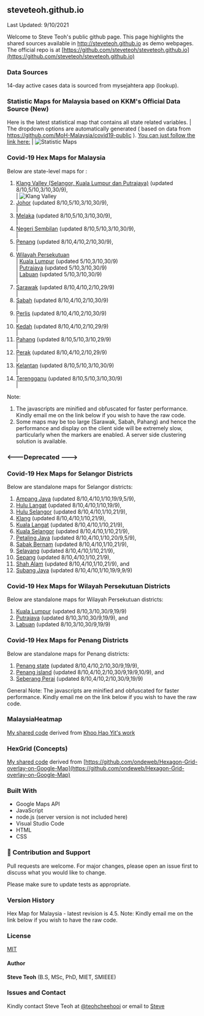 ﻿## steveteoh.github.io
Last Updated: 9/10/2021

Welcome to Steve Teoh's public github page. This page highlights the shared sources available in http://steveteoh.github.io as demo webpages.
The official repo is at [https://github.com/steveteoh/steveteoh.github.io](https://github.com/steveteoh/steveteoh.github.io)

### Data Sources
14-day active cases data is sourced from mysejahtera app (lookup).

### Statistic Maps for Malaysia based on KKM's Official Data Source (New)
Here is the latest statistical map that contains all state related variables.   |  The dropdown options are automatically generated ( based on data from https://github.com/MoH-Malaysia/covid19-public ).
[You can just follow the link here:](https://steveteoh.github.io/Statistics/)   |  ![Statistic Maps](https://steveteoh.github.io/img/statistics.png)

### Covid-19 Hex Maps for Malaysia
Below are state-level maps for : <br>
1. [Klang Valley (Selangor, Kuala Lumpur dan Putrajaya)](http://steveteoh.github.io/KlangValley/) (updated 8/10,5/10,3/10,30/9), <br> |  ![Klang Valley](https://steveteoh.github.io/img/klangvalley.jpg)
2. [Johor](http://steveteoh.github.io/Johor/) (updated 8/10,5/10,3/10,30/9), <br>        |
3. [Melaka](http://steveteoh.github.io/Melaka/) (updated 8/10,5/10,3/10,30/9), <br>  |
4. [Negeri Sembilan](http://steveteoh.github.io/NegeriSembilan/) (updated 8/10,5/10,3/10,30/9), <br>  |
5. [Penang](http://steveteoh.github.io/Penang/) (updated 8/10,4/10,2/10,30/9), <br>  |
6. [Wilayah Persekutuan](http://steveteoh.github.io/Wilayah/) <br>  |
   [Kuala Lumpur](http://steveteoh.github.io/KualaLumpur/) (updated 5/10,3/10,30/9) <br>  |
   [Putrajaya](http://steveteoh.github.io/Putrajaya/) (updated 5/10,3/10,30/9) <br>  |
   [Labuan](http://steveteoh.github.io/Labuan/) (updated 5/10,3/10,30/9) <br>  |
7. [Sarawak](http://steveteoh.github.io/Sarawak/) (updated 8/10,4/10,2/10,29/9) <br>  |
8. [Sabah](http://steveteoh.github.io/Sabah/) (updated 8/10,4/10,2/10,30/9) <br>  |
9. [Perlis](https://steveteoh.github.io/Perlis/) (updated 8/10,4/10,2/10,30/9) <br>  |
10. [Kedah](https://steveteoh.github.io/Kedah/) (updated 8/10,4/10,2/10,29/9) <br>  |
11. [Pahang](https://steveteoh.github.io/Pahang/) (updated 8/10,5/10,3/10,29/9) <br>  |
12. [Perak](https://steveteoh.github.io/Perak/) (updated 8/10,4/10,2/10,29/9) <br>  |
13. [Kelantan](https://steveteoh.github.io/Kelantan/) (updated 8/10,5/10,3/10,30/9) <br>  |
14. [Terengganu](https://steveteoh.github.io/Terengganu/) (updated 8/10,5/10,3/10,30/9) <br>  |

Note: 
1. The javascripts are minified and obfuscated for faster performance. Kindly email me on the link below if you wish to have the raw code. 
2. Some maps may be too large (Sarawak, Sabah, Pahang) and hence the performance and display on the client side will be extremely slow, particularly when the markers are enabled. 
   A server side clustering solution is available.

### <---Deprecated --->
### Covid-19 Hex Maps for Selangor Districts
Below are standalone maps for Selangor districts: <br>
1. [Ampang Jaya](http://steveteoh.github.io/AmpangJaya/) (updated 8/10,4/10,1/10,19/9,5/9), <br>
2. [Hulu Langat](http://steveteoh.github.io/HuluLangat/) (updated 8/10,4/10,1/10,19/9), <br>
3. [Hulu Selangor](http://steveteoh.github.io/HuluSelangor/) (updated 8/10,4/10,1/10,21/9), <br>
4. [Klang](http://steveteoh.github.io/Klang/) (updated 8/10,4/10,1/10,21/9), <br>
5. [Kuala Langat](http://steveteoh.github.io/KualaLangat/) (updated 8/10,4/10,1/10,21/9), <br>
6. [Kuala Selangor](http://steveteoh.github.io/KualaSelangor/) (updated 8/10,4/10,1/10,21/9), <br>
7. [Petaling Jaya](http://steveteoh.github.io/PetalingJaya/) (updated 8/10,4/10,1/10,20/9,5/9), <br>
8. [Sabak Bernam](http://steveteoh.github.io/SabakBernam) (updated 8/10,4/10,1/10,21/9), <br>
9. [Selayang](http://steveteoh.github.io/Selayang/) (updated 8/10,4/10,1/10,21/9), <br>
10. [Sepang](http://steveteoh.github.io/Sepang/) (updated 8/10,4/10,1/10,21/9), <br>
11. [Shah Alam](http://steveteoh.github.io/ShahAlam/) (updated 8/10,4/10,1/10,21/9), and  <br>
12. [Subang Jaya](http://steveteoh.github.io/SubangJaya/) (updated 8/10,4/10,1/10,19/9,9/9)<br>

### Covid-19 Hex Maps for Wilayah Persekutuan Districts
Below are standalone maps for Wilayah Persekutuan districts: <br>
1. [Kuala Lumpur](http://steveteoh.github.io/KualaLumpur) (updated 8/10,3/10,30/9,19/9)<br>
2. [Putrajaya](http://steveteoh.github.io/Putrajaya) (updated 8/10,3/10,30/9,19/9), and<br>
3. [Labuan](http://steveteoh.github.io/Labuan) (updated 8/10,3/10,30/9,19/9)<br>

### Covid-19 Hex Maps for Penang Districts
Below are standalone maps for Penang districts: <br>
1. [Penang state](http://steveteoh.github.io/Penang/index.html) (updated 8/10,4/10,2/10,30/9,19/9),  <br>
2. [Penang island](http://steveteoh.github.io/Penang/island.html) (updated 8/10,4/10,2/10,30/9,19/9,10/9), and  <br>
3. [Seberang Perai](http://steveteoh.github.io/Penang/perai.html) (updated 8/10,4/10,2/10,30/9,19/9) <br>

General Note: The javascripts are minified and obfuscated for faster performance. Kindly email me on the link below if you wish to have the raw code. 

### MalaysiaHeatmap
[My shared code](http://steveteoh.github.io/MalaysiaHeatMap) derived from [Khoo Hao Yit's work](https://github.com/KhooHaoYit/KhooHaoYit.github.io/tree/main/Covid19%20Malaysia%20Heatmap)

### HexGrid (Concepts)
[My shared code](http://steveteoh.github.io/HexGrid) derived from [https://github.com/ondeweb/Hexagon-Grid-overlay-on-Google-Map](https://github.com/ondeweb/Hexagon-Grid-overlay-on-Google-Map) 

### Built With

- Google Maps API
- JavaScript
- node.js (server version is not included here)
- Visual Studio Code
- HTML
- CSS

### 🤝 Contribution and Support
Pull requests are welcome. For major changes, please open an issue first to discuss what you would like to change.

Please make sure to update tests as appropriate.

### Version History
Hex Map for Malaysia - latest revision is 4.5.
Note: Kindly email me on the link below if you wish to have the raw code. 

### License
[MIT](https://steveteoh.github.io/LICENSE)

#### Author
**Steve Teoh** (B.S, MSc, PhD, MIET, SMIEEE)

### Issues and Contact
Kindly contact Steve Teoh at [@teohcheehooi](https://twitter.com/teohcheehooi) or email to [Steve](mailto:chteoh@1utar.my?subject=Map "Map")
